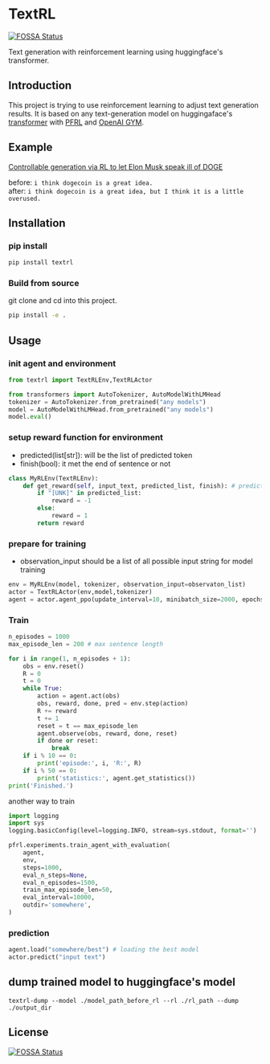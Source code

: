 # TextRL
[![FOSSA Status](https://app.fossa.com/api/projects/git%2Bgithub.com%2Fvoidful%2FTextRL.svg?type=shield)](https://app.fossa.com/projects/git%2Bgithub.com%2Fvoidful%2FTextRL?ref=badge_shield)


Text generation with reinforcement learning using huggingface's transformer.

## Introduction

This project is trying to use reinforcement learning to adjust text generation results.
It is based on any text-generation model on huggingaface's [transformer](https://github.com/huggingface/transformers) with [PFRL](https://github.com/pfnet/pfrl) and [OpenAI GYM](https://gym.openai.com).

## Example   
[Controllable generation via RL to let Elon Musk speak ill of DOGE
](https://voidful.dev/jupyter/2021/07/25/textrl-elon-musk.html)

before: `i think dogecoin is a great idea.`    
after: `i think dogecoin is a great idea, but I think it is a little overused.`    

## Installation
### pip install
```bash
pip install textrl
```

### Build from source
git clone and cd into this project.
```bash
pip install -e .
```

## Usage
### init agent and environment
```python
from textrl import TextRLEnv,TextRLActor

from transformers import AutoTokenizer, AutoModelWithLMHead  
tokenizer = AutoTokenizer.from_pretrained("any models")  
model = AutoModelWithLMHead.from_pretrained("any models")
model.eval()
```
### setup reward function for environment
* predicted(list[str]): will be the list of predicted token
* finish(bool): it met the end of sentence or not
```python
class MyRLEnv(TextRLEnv):
    def get_reward(self, input_text, predicted_list, finish): # predicted will be the list of predicted token
        if "[UNK]" in predicted_list:
            reward = -1
        else:
            reward = 1
        return reward
```

### prepare for training
* observation_input should be a list of all possible input string for model training
```python
env = MyRLEnv(model, tokenizer, observation_input=observaton_list)
actor = TextRLActor(env,model,tokenizer)
agent = actor.agent_ppo(update_interval=10, minibatch_size=2000, epochs=20)
```

### Train
```python
n_episodes = 1000
max_episode_len = 200 # max sentence length

for i in range(1, n_episodes + 1):
    obs = env.reset()
    R = 0 
    t = 0 
    while True:
        action = agent.act(obs)
        obs, reward, done, pred = env.step(action)
        R += reward
        t += 1
        reset = t == max_episode_len
        agent.observe(obs, reward, done, reset)
        if done or reset:
            break
    if i % 10 == 0:
        print('episode:', i, 'R:', R)
    if i % 50 == 0:
        print('statistics:', agent.get_statistics())
print('Finished.')
```
another way to train
```python
import logging
import sys
logging.basicConfig(level=logging.INFO, stream=sys.stdout, format='')

pfrl.experiments.train_agent_with_evaluation(
    agent,
    env,
    steps=1000,
    eval_n_steps=None,
    eval_n_episodes=1500,       
    train_max_episode_len=50,  
    eval_interval=10000,
    outdir='somewhere', 
)
```

### prediction
```python
agent.load("somewhere/best") # loading the best model
actor.predict("input text")
```

## dump trained model to huggingface's model
```shell
textrl-dump --model ./model_path_before_rl --rl ./rl_path --dump ./output_dir
```

## License
[![FOSSA Status](https://app.fossa.com/api/projects/git%2Bgithub.com%2Fvoidful%2FTextRL.svg?type=large)](https://app.fossa.com/projects/git%2Bgithub.com%2Fvoidful%2FTextRL?ref=badge_large)